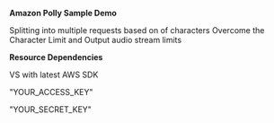 **Amazon Polly Sample Demo**

Splitting into multiple requests based on of characters
Overcome the Character Limit and Output audio stream limits

**Resource Dependencies** 

VS with latest AWS SDK

"YOUR_ACCESS_KEY"

"YOUR_SECRET_KEY"
